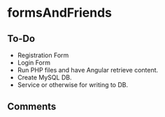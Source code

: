 # formsAndFriends

## To-Do
* Registration Form
* Login Form
* Run PHP files and have Angular retrieve content.
* Create MySQL DB.
* Service or otherwise for writing to DB.

## Comments


